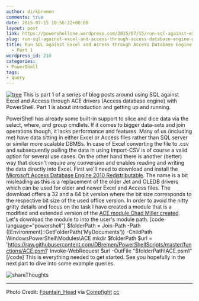 ```yaml
---
author: dirkbremen
comments: true
date: 2015-07-15 10:56:22+00:00
layout: post
link: https://powershellone.wordpress.com/2015/07/15/run-sql-against-excel-and-access-through-access-database-engine-with-powershell-part-1/
slug: run-sql-against-excel-and-access-through-access-database-engine-with-powershell-part-1
title: Run SQL against Excel and Access through Access Database Engine with PowerShell
  - Part 1
wordpress_id: 210
categories:
- PowerShell
tags:
- query
---
```


[![tree](https://powershellone.files.wordpress.com/2015/07/4323020112_9856646876_m.jpg)](https://powershellone.files.wordpress.com/2015/07/4323020112_9856646876_m.jpg)
This is part 1 of a series of blog posts around using SQL against Excel and Access through ACE drivers (Access database engine) with PowerShell. 
Part 1 is about introduction and getting up and running.

PowerShell has already some built-in support to slice and dice data via the select, where, and group cmdlets. If it comes to bigger data-sets and join operations though, it lacks performance and features. 
Many of us (including me) have data sitting in either Excel or Access files rather than SQL server or similar more scalable DBMSs.
In case of Excel converting the file to .csv and subsequently pulling the data in using Import-CSV is of course a valid option for several use cases. On the other hand there is another (better) way that doesn't require any conversion and enables reading and writing the data directly into Excel.
First we'll need to download and install the [Microsoft Access Database Engine 2010 Redistributable](https://www.microsoft.com/en-us/download/details.aspx?id=13255). The name is a bit misleading as this is a replacement of the older Jet and OLEDB drivers which can be used for older and newer Excel and Access files. The download offers a 32 and a 64 bit version where the bit size corresponds to the respective bit size of the used office version. In order to avoid the nitty gritty details and focus on the task I have created a module that is a modified and extended version of the [ACE module Chad Miller created](https://gallery.technet.microsoft.com/office/af687d99-5611-4097-97e4-691fda84ad42). Let's download the module to into the user's module path.
[code language="powershell"]
$folderPath = Join-Path -Path ([Environment]::GetFolderPath('MyDocuments')) -ChildPath WindowsPowerShell\Modules\ACE
mkdir $folderPath
$url = 'https://raw.githubusercontent.com/DBremen/PowerShellScripts/master/functions/ACE.psm1'
Invoke-WebRequest $url -OutFile "$folderPath\ACE.psm1"
[/code]
This is everything needed to get started. See you hopefully in the next part to dive into some example queries.

![shareThoughts](https://powershellone.files.wordpress.com/2015/10/sharethoughts.jpg)


* * *


Photo Credit: [Fountain_Head](https://www.flickr.com/photos/37626043@N00/4323020112/) via [Compfight](http://compfight.com) [cc](https://creativecommons.org/licenses/by/2.0/)
